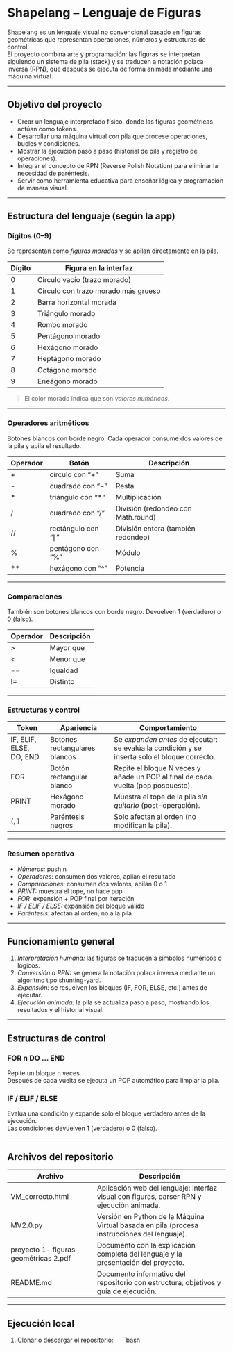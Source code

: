 # Shapelang – Lenguaje de Figuras

Shapelang es un lenguaje visual no convencional basado en figuras geométricas que representan operaciones, números y estructuras de control.  
El proyecto combina arte y programación: las figuras se interpretan siguiendo un sistema de pila (stack) y se traducen a notación polaca inversa (RPN), que después se ejecuta de forma animada mediante una máquina virtual.

---

## Objetivo del proyecto

- Crear un lenguaje interpretado físico, donde las figuras geométricas actúan como tokens.  
- Desarrollar una máquina virtual con pila que procese operaciones, bucles y condiciones.  
- Mostrar la ejecución paso a paso (historial de pila y registro de operaciones).  
- Integrar el concepto de RPN (Reverse Polish Notation) para eliminar la necesidad de paréntesis.  
- Servir como herramienta educativa para enseñar lógica y programación de manera visual.

---

## Estructura del lenguaje (según la app)

### Dígitos (0–9)

Se representan como *figuras moradas* y se apilan directamente en la pila.

| Dígito | Figura en la interfaz |
|--------|------------------------|
| 0 | Círculo vacío (trazo morado) |
| 1 | Círculo con trazo morado más grueso |
| 2 | Barra horizontal morada |
| 3 | Triángulo morado |
| 4 | Rombo morado |
| 5 | Pentágono morado |
| 6 | Hexágono morado |
| 7 | Heptágono morado |
| 8 | Octágono morado |
| 9 | Eneágono morado |

> El color morado indica que son *valores numéricos*.

---

### Operadores aritméticos

Botones blancos con borde negro. Cada operador consume dos valores de la pila y apila el resultado.

| Operador | Botón | Descripción |
|-----------|--------|--------------|
| + | círculo con “+” | Suma |
| - | cuadrado con “−” | Resta |
| * | triángulo con “*” | Multiplicación |
| / | cuadrado con “/” | División (redondeo con Math.round) |
| // | rectángulo con “∥” | División entera (también redondeo) |
| % | pentágono con “%” | Módulo |
| ** | hexágono con “^” | Potencia |

---

### Comparaciones

También son botones blancos con borde negro. Devuelven 1 (verdadero) o 0 (falso).

| Operador | Descripción |
|-----------|--------------|
| > | Mayor que |
| < | Menor que |
| == | Igualdad |
| != | Distinto |

---

### Estructuras y control

| Token | Apariencia | Comportamiento |
|--------|-------------|----------------|
| IF, ELIF, ELSE, DO, END | Botones rectangulares blancos | Se *expanden antes* de ejecutar: se evalúa la condición y se inserta solo el bloque correcto. |
| FOR | Botón rectangular blanco | Repite el bloque N veces y añade un POP al final de cada vuelta (pop pospuesto). |
| PRINT | Hexágono morado | Muestra el tope de la pila *sin quitarlo* (post-operación). |
| (, ) | Paréntesis negros | Solo afectan al orden (no modifican la pila). |

---

### Resumen operativo

- *Números:* push n  
- *Operadores:* consumen dos valores, apilan el resultado  
- *Comparaciones:* consumen dos valores, apilan 0 o 1  
- *PRINT:* muestra el tope, no hace pop  
- *FOR:* expansión + POP final por iteración  
- *IF / ELIF / ELSE:* expansión del bloque válido  
- *Paréntesis:* afectan al orden, no a la pila

---

## Funcionamiento general

1. *Interpretación humana:* las figuras se traducen a símbolos numéricos o lógicos.  
2. *Conversión a RPN:* se genera la notación polaca inversa mediante un algoritmo tipo shunting-yard.  
3. *Expansión:* se resuelven los bloques (IF, FOR, ELSE, etc.) antes de ejecutar.  
4. *Ejecución animada:* la pila se actualiza paso a paso, mostrando los resultados y el historial visual.


---

## Estructuras de control

### FOR n DO … END

Repite un bloque n veces.  
Después de cada vuelta se ejecuta un POP automático para limpiar la pila.

### IF / ELIF / ELSE

Evalúa una condición y expande solo el bloque verdadero antes de la ejecución.  
Las condiciones devuelven 1 (verdadero) o 0 (falso).

---


## Archivos del repositorio

| Archivo | Descripción |
|----------|-------------|
| VM_correcto.html | Aplicación web del lenguaje: interfaz visual con figuras, parser RPN y ejecución animada. |
| MV2.0.py | Versión en Python de la Máquina Virtual basada en pila (procesa instrucciones del lenguaje). |
| proyecto 1- figuras geométricas 2.pdf | Documento con la explicación completa del lenguaje y la presentación del proyecto. |
| README.md | Documento informativo del repositorio con estructura, objetivos y guía de ejecución. |

---

## Ejecución local

1. Clonar o descargar el repositorio:
   ```bash

